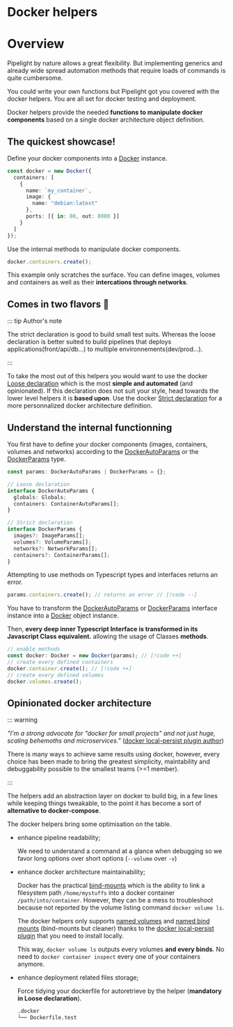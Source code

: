 # Docker helpers <Badge type="warning" text="beta" />

# Overview

Pipelight by nature allows a great flexibility.
But implementing generics and already wide spread automation methods that require loads of commands is quite cumbersome.

You could write your own functions but Pipelight got you covered with the docker helpers.
You are all set for docker testing and deployment.

Docker helpers provide the needed **functions to manipulate docker components** based on a single docker architecture object definition.

## The quickest showcase!

Define your docker components into a [Docker](https://deno.land/x/pipelight/mod.ts?s=Docker) instance.

```ts
const docker = new Docker({
  containers: [
    {
      name: `my_container`,
      image: {
        name: "debian:latest"
      },
      ports: [{ in: 80, out: 8080 }]
    }
  ]
});
```

Use the internal methods to manipulate docker components.

```ts
docker.containers.create();
```

This example only scratches the surface.
You can define images, volumes and containers as well as their **intercations through networks**.

## Comes in two flavors 🍦

::: tip Author's note

The strict declaration is good to build small test suits.
Whereas the loose declaration is better suited to build pipelines that deploys applications(front/api/db...)
to multiple environnements(dev/prod...).

:::

To take the most out of this helpers you would want to use the docker [Loose declaration](/helpers/docker/loose)
which is the most **simple and automated** (and opinionated).
If this declaration does not suit your style, head towards the lower level helpers it is **based upon**.
Use the docker [Strict declaration](/helpers/docker/loose) for a more personnalized docker architecture definition.

## Understand the internal functionning

You first have to define your docker components (images, containers, volumes and networks)
according to the [DockerAutoParams](https://deno.land/x/pipelight/mod.ts?s=DockerParams)
or the [DockerParams](https://deno.land/x/pipelight/mod.ts?s=DockerParams) type.

```ts
const params: DockerAutoParams | DockerParams = {};
```

```ts
// Loose declaration
interface DockerAutoParams {
  globals: Globals;
  containers: ContainerAutoParams[];
}
```

```ts
// Strict declaration
interface DockerParams {
  images?: ImageParams[];
  volumes?: VolumeParams[];
  networks?: NetworkParams[];
  containers?: ContainerParams[];
}
```

Attempting to use methods on Typescript types and interfaces returns an error.

```ts
params.containers.create(); // returns an error // [!code --]
```

You have to transform the
[DockerAutoParams](https://deno.land/x/pipelight/mod.ts?s=DockerParams)
or [DockerParams](https://deno.land/x/pipelight/mod.ts?s=DockerParams) interface instance
into a [Docker](https://deno.land/x/pipelight/mod.ts?s=Docker) object instance.

Then, **every deep inner Typescript Interface is transformed in its Javascript Class equivalent.**
allowing the usage of Classes **methods**.

```ts
// enable methods
const docker: Docker = new Docker(params); // [!code ++]
// create every defined containers
docker.container.create(); // [!code ++]
// create every defined volumes
docker.volumes.create();
```

## Opinionated docker architecture

::: warning

_"I'm a strong advocate for "docker for small projects" and not just huge, scaling behemoths and microservices."_
([docker local-persist plugin author](https://github.com/MatchbookLab/local-persist))

There is many ways to achieve same results using docker,
however, every choice has been made to bring the greatest simplicity, maintability and debuggability possible
to the smallest teams (>=1 member).

:::

The helpers add an abstraction layer on docker to build big, in a few lines while keeping things tweakable,
to the point it has become a sort of **alternative to docker-compose**.

The docker helpers bring some optimisation on the table.

- enhance pipeline readability;

  We need to understand a command at a glance when debugging so we favor long options over short options (`--volume` over `-v`)

- enhance docker architecture maintainability;

  Docker has the practical [bind-mounts](https://docs.docker.com/storage/bind-mounts/)
  which is the ability to link a filesystem path `/home/mystuffs` into a docker container `/path/into/container`.
  However, they can be a mess to troubleshoot because not reported by the volume listing command `docker volume ls`.

  The docker helpers only supports [named volumes](https://docs.docker.com/storage/volumes/)
  and [named bind mounts](https://github.com/MatchbookLab/local-persist) (bind-mounts but cleaner) thanks to the
  [docker local-persist plugin](https://github.com/MatchbookLab/local-persist) that you need to install locally.

  This way, `docker volume ls` outputs every volumes **and every binds**.
  No need to `docker container inspect` every one of your containers anymore.

- enhance deployment related files storage;

  Force tidying your dockerfile for autoretrieve by the helper
  (**mandatory in Loose declaration**).

  ```sh
  .docker
  └── Dockerfile.test
  ```
